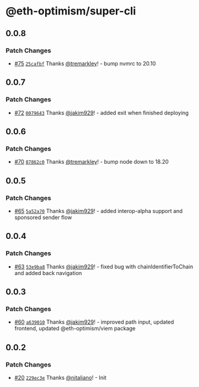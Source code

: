 # @eth-optimism/super-cli

## 0.0.8

### Patch Changes

- [#75](https://github.com/ethereum-optimism/super-cli/pull/75) [`25cafbf`](https://github.com/ethereum-optimism/super-cli/commit/25cafbf3ed41393591044830503a8d76cb014d6b) Thanks [@tremarkley](https://github.com/tremarkley)! - bump nvmrc to 20.10

## 0.0.7

### Patch Changes

- [#72](https://github.com/ethereum-optimism/super-cli/pull/72) [`0079643`](https://github.com/ethereum-optimism/super-cli/commit/00796432e682e327bf3a3a962a482a4b28d635ee) Thanks [@jakim929](https://github.com/jakim929)! - added exit when finished deploying

## 0.0.6

### Patch Changes

- [#70](https://github.com/ethereum-optimism/super-cli/pull/70) [`87862c0`](https://github.com/ethereum-optimism/super-cli/commit/87862c0f5da41f2d7a8f8a2b7c26abac8499eb3a) Thanks [@tremarkley](https://github.com/tremarkley)! - bump node down to 18.20

## 0.0.5

### Patch Changes

- [#65](https://github.com/ethereum-optimism/super-cli/pull/65) [`5a52a70`](https://github.com/ethereum-optimism/super-cli/commit/5a52a7064f47e3932084ee1ef8f153156bb08a4b) Thanks [@jakim929](https://github.com/jakim929)! - added interop-alpha support and sponsored sender flow

## 0.0.4

### Patch Changes

- [#63](https://github.com/ethereum-optimism/super-cli/pull/63) [`53e9ba8`](https://github.com/ethereum-optimism/super-cli/commit/53e9ba88c269e02fb5c4932dd9b937c952c7c37b) Thanks [@jakim929](https://github.com/jakim929)! - fixed bug with chainIdentifierToChain and added back navigation

## 0.0.3

### Patch Changes

- [#60](https://github.com/ethereum-optimism/super-cli/pull/60) [`a639010`](https://github.com/ethereum-optimism/super-cli/commit/a6390104897e30d77cb73bbfc18fa82076604f5c) Thanks [@jakim929](https://github.com/jakim929)! - improved path input, updated frontend, updated @eth-optimism/viem package

## 0.0.2

### Patch Changes

- [#20](https://github.com/ethereum-optimism/super-cli/pull/20) [`229ec3e`](https://github.com/ethereum-optimism/super-cli/commit/229ec3e4849707ddd370ae1a9a12eb96a489bff5) Thanks [@nitaliano](https://github.com/nitaliano)! - Init
